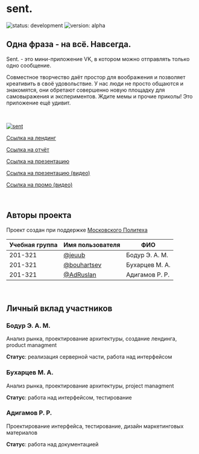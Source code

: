 # sent.

![status: development](https://img.shields.io/badge/status-development-success) ![version: alpha](https://img.shields.io/badge/version-alpha-red)

## Одна фраза - на всё. Навсегда.

Sent. - это мини-приложение VK, в котором можно отправлять только одно сообщение.

Совместное творчество даёт простор для воображения и позволяет креативить в своё удовольствие. У нас люди не просто общаются и знакомятся, они обретают совершенно новую площадку для самовыражения и экспериментов. Ждите мемы и прочие приколы! Это приложение ещё удивит.

<br>

[![sent](https://img.shields.io/badge/Go_to_sent.-blue?style=for-the-badge)](https://vk.com/app8013137 "sent.")

[Ссылка на лендинг](http://pd-2021-2.std-1368.ist.mospolytech.ru/ "sent. - лендинг")

[Ссылка на отчёт](https://docs.google.com/document/d/1nIuUi9AiKX_rIekg20fT50w9o24OyCvS_aEOR9TZUH0/ "sent. - отчёт")

[Ссылка на презентацию](https://docs.google.com/presentation/d/1wgO0I4l6-F9DXz0MQN6QnOomGStpTHAIYvR9nylMUyE/ "sent. - презентация")

[Ссылка на презентацию (видео)](https://drive.google.com/file/d/1vzu95ZMZc77WIAvnarLAxe7NuxV81vDF/view?usp=sharing "sent. - видеопрезентация")

[Ссылка на промо (видео)](https://drive.google.com/file/d/1JSPqJjlPPvrQASgYS-poS8Uh19toWQad/view?usp=sharing "sent. - промо")

<br>

## Авторы проекта

Проект создан при поддержке [Московского Политеха](https://mospolytech.ru/ "mospolytech.ru")

| Учебная группа | Имя пользователя | ФИО                      |
|----------------|------------------|--------------------------|
| 201-321 | [@jeuub](https://github.com/jeuub/ "Eiyub Bodur") | Бодур Э. А. М. |
| 201-321 | [@bouhartsev](https://github.com/bouhartsev/ "Matvey Bouhartsev") | Бухарцев М. А. |
| 201-321 | [@AdRuslan](https://github.com/AdRuslan "Ruslan Adigamov") | Адигамов Р. Р. |

<br>

## Личный вклад участников

### Бодур Э. А. М.

Анализ рынка, проектирование архитектуры, создание лендинга, product managment

**Статус**: реализация серверной части, работа над интерфейсом

### Бухарцев М. А.

Анализ рынка, проектирование архитектуры, project managment

**Статус**: работа над интерфейсом, тестирование

### Адигамов Р. Р.

Проектирование интерфейса, тестирование, дизайн маркетинговых материалов

**Статус**: работа над документацией